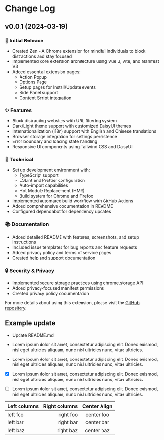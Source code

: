 # Change Log

## v0.0.1 (2024-03-19)

### 🎉 Initial Release

- Created Zen - A Chrome extension for mindful individuals to block distractions and stay focused
- Implemented core extension architecture using Vue 3, Vite, and Manifest V3
- Added essential extension pages:
  - Action Popup
  - Options Page
  - Setup pages for Install/Update events
  - Side Panel support
  - Content Script integration

### ✨ Features

- Block distracting websites with URL filtering system
- Dark/Light theme support with customized DaisyUI themes
- Internationalization (i18n) support with English and Chinese translations
- Browser storage integration for settings persistence
- Error boundary and loading state handling
- Responsive UI components using Tailwind CSS and DaisyUI

### 🔧 Technical

- Set up development environment with:
  - TypeScript support
  - ESLint and Prettier configuration
  - Auto-import capabilities
  - Hot Module Replacement (HMR)
  - Build system for Chrome and Firefox
- Implemented automated build workflow with GitHub Actions
- Added comprehensive documentation in README
- Configured dependabot for dependency updates

### 📚 Documentation

- Added detailed README with features, screenshots, and setup instructions
- Included issue templates for bug reports and feature requests
- Added privacy policy and terms of service pages
- Created help and support documentation

### 🔒 Security & Privacy

- Implemented secure storage practices using chrome.storage API
- Added privacy-focused manifest permissions
- Created privacy policy documentation

For more details about using this extension, please visit the [GitHub repository](https://github.com/superbahbi/zen).

## Example update

- Update README.md
- Lorem ipsum dolor sit amet, consectetur adipiscing elit. Donec euismod, nisl eget ultricies aliquam, nunc nisl ultricies nunc, vitae ultricies.

- Lorem ipsum dolor sit amet, consectetur adipiscing elit. Donec euismod, nisl eget ultricies aliquam, nunc nisl ultricies nunc, vitae ultricies.

- [x] Lorem ipsum dolor sit amet, consectetur adipiscing elit. Donec euismod, nisl eget ultricies aliquam, nunc nisl ultricies nunc, vitae ultricies.

- [ ] Lorem ipsum dolor sit amet, consectetur adipiscing elit. Donec euismod, nisl eget ultricies aliquam, nunc nisl ultricies nunc, vitae ultricies.

| Left columns | Right columns | Center Align |
| ------------ | ------------: | :----------: |
| left foo     |     right foo |  center foo  |
| left bar     |     right bar |  center bar  |
| left baz     |     right baz |  center baz  |
